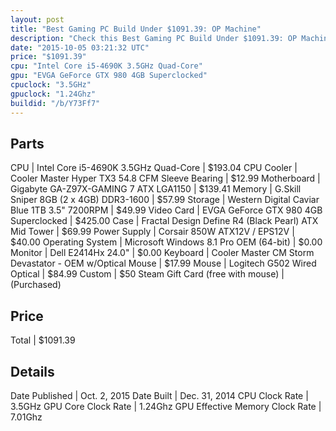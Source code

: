 ```yaml
---
layout: post
title: "Best Gaming PC Build Under $1091.39: OP Machine"
description: "Check this Best Gaming PC Build Under $1091.39: OP Machine. CPU: Intel Core i5-4690K 3.5GHz Quad-Core, CPU Cooler: Cooler Master Hyper TX3 54.8 CFM Sleeve Bearing, Motherb"
date: "2015-10-05 03:21:32 UTC"
price: "$1091.39"
cpu: "Intel Core i5-4690K 3.5GHz Quad-Core"
gpu: "EVGA GeForce GTX 980 4GB Superclocked"
cpuclock: "3.5GHz"
gpuclock: "1.24Ghz"
buildid: "/b/Y73Ff7"
---
```


## Parts

CPU | Intel Core i5-4690K 3.5GHz Quad-Core | $193.04
CPU Cooler | Cooler Master Hyper TX3 54.8 CFM Sleeve Bearing | $12.99
Motherboard | Gigabyte GA-Z97X-GAMING 7 ATX LGA1150 | $139.41
Memory | G.Skill Sniper 8GB (2 x 4GB) DDR3-1600 | $57.99
Storage | Western Digital Caviar Blue 1TB 3.5" 7200RPM | $49.99
Video Card | EVGA GeForce GTX 980 4GB Superclocked | $425.00
Case | Fractal Design Define R4 (Black Pearl) ATX Mid Tower | $69.99
Power Supply | Corsair 850W ATX12V / EPS12V | $40.00
Operating System | Microsoft Windows 8.1 Pro OEM (64-bit) | $0.00
Monitor | Dell E2414Hx 24.0" | $0.00
Keyboard | Cooler Master CM Storm Devastator - OEM w/Optical Mouse | $17.99
Mouse | Logitech G502 Wired Optical | $84.99
Custom | $50 Steam Gift Card (free with mouse) | (Purchased)

## Price

Total | $1091.39

## Details

Date Published | Oct. 2, 2015
Date Built | Dec. 31, 2014
CPU Clock Rate | 3.5GHz
GPU Core Clock Rate | 1.24Ghz
GPU Effective Memory Clock Rate | 7.01Ghz